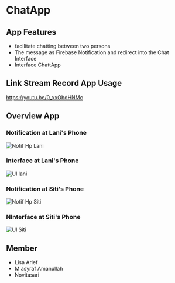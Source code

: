 # ChatApp
## App Features
- facilitate chatting between two persons
-  The message as Firebase Notification and redirect into the Chat Interface
-  Interface ChattApp
## Link Stream Record App Usage
https://youtu.be/0_xxObdHNMc

## Overview App
### Notification at Lani's Phone
![Notif Hp Lani](https://github.com/ChatAppMobcom/ChatApp/blob/main/overview/Notif%20Hp%20Lani.jpeg)
### Interface at Lani's Phone
![UI lani](https://github.com/ChatAppMobcom/ChatApp/blob/main/overview/UI%20Lani.jpeg)
### Notification at Siti's Phone
![Notif Hp Siti](https://github.com/ChatAppMobcom/ChatApp/blob/main/overview/Notif%20Hp%20Siti.jpeg)
### NInterface at Siti's Phone
![UI Siti](https://github.com/ChatAppMobcom/ChatApp/blob/main/overview/UI%20Siti.jpeg)




## Member
- Lisa Arief
- M asyraf Amanullah
- Novitasari
